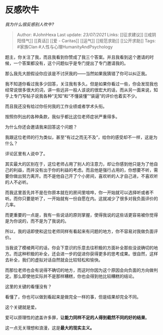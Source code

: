 # 反感吹牛
*我为什么很反感别人吹牛?*

> Author: #JohnHexa
Last update: *23/07/2021* 
Links: [[征求建议]] [[戒阴阳怪气]] [[真话]] [[爱 - Caritas]] [[运气]] [[规范求助]] [[公开求助]]
Tags:  #家族Clan #人性与心理HumanityAndPsychology 


题主，你关注了我，而且我看到你赞成了我三个答案。并且我看到这个邀请的时候，一个答案都没有，这个问题似乎是专门提出了专门邀请我的。

那么我先大胆假设你应该是不讨厌我的——当然如果我猜错了你可以纠正我。

我不知道你看过我多少回答，关注我有多久。但是如果你看过一些，你会发现我也经常说很多很大的词，讲一些远非一般人该说的很宏大的话，而从另一面来说，知乎上专门写帖子说我各种“无知”和“不懂装懂”“装逼”的评价也着实不少。

而且我还没有给过你任何我的工作业绩或者学术头衔。

按照你列出的各种条款，我似乎都比这位老师症状严重得多。

为什么你还会邀请我来回答这个问题？

我跟这位老师的行为类似，甚至“有过之而无不及”，给你的感受却不一样，这是为什么？

评论区里有人说中了。

其实最大的区别在于，这位老师占用了别人的注意力，却让你感到他只是为了他自己的利益，而并没有出于你的利益的考虑。而且他是强行占用的，你想要不听，需要你做出努力离开。而不是他自己开了个小房间，喜欢听的人才自己进，不喜欢听的人不必听。

而我这里首先并不是在你原本就在的房间里喧哗，你一开始就可以选择听或者不听。而你只要是听了，一开始就有一份自愿在内。这就减少了很多对我负面评价的几率。

而更重要的一点是，我有一些说话的原则掌握，使得我说的这些话更容易被你觉得是为你说的，而不是为了我说的。

所以，我的话即使和这位老师同样有看起来有问题的地方，你不容易对我做负面评价。

当我说了模棱两可的话，你会下意识的乐意去往积极的方面补全那些没说确切的地方。而这种积极的补全，还会进一步的促进你获得更多的思考成果。很自然，这样去补全，我们的虚拟对话自然就会比较轻松和愉快。

而那位老师也会有说得不确切的地方，而这时你因为这个原因会向负面的方向做判定。那么即使他实际并不是那样糟糕，你也会得到他比较糟糕的结论。

这里的关键的看懂没有？

看懂了，你也可以做到看起来是做完全一样的事，但是结果却完全不同。

这个关键就是爱。

爱可以原理性的遮盖许多罪，**让能力同样不足的人得到截然不同的好的结果**。

这一点无关理想和浪漫，这是**最大的现实主义。**



